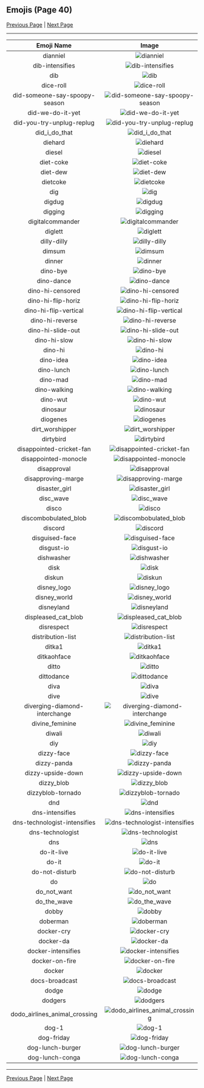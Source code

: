 
## Emojis (Page 40)

[Previous Page](/docs/hc/page-d-0039.md)
  | [Next Page](/docs/hc/page-d-0041.md)

<hr />

|Emoji Name|Image|
| :-: | :-: |
|dianniel| ![dianniel](/emojis/hc/dianniel.png)|
|dib-intensifies| ![dib-intensifies](/emojis/hc/dib-intensifies.gif)|
|dib| ![dib](/emojis/hc/dib.png)|
|dice-roll| ![dice-roll](/emojis/hc/dice-roll.gif)|
|did-someone-say-spoopy-season| ![did-someone-say-spoopy-season](/emojis/hc/did-someone-say-spoopy-season.gif)|
|did-we-do-it-yet| ![did-we-do-it-yet](/emojis/hc/did-we-do-it-yet.png)|
|did-you-try-unplug-replug| ![did-you-try-unplug-replug](/emojis/hc/did-you-try-unplug-replug.gif)|
|did_i_do_that| ![did_i_do_that](/emojis/hc/did_i_do_that.jpg)|
|diehard| ![diehard](/emojis/hc/diehard.jpg)|
|diesel| ![diesel](/emojis/hc/diesel.png)|
|diet-coke| ![diet-coke](/emojis/hc/diet-coke.png)|
|diet-dew| ![diet-dew](/emojis/hc/diet-dew.png)|
|dietcoke| ![dietcoke](/emojis/hc/dietcoke.jpg)|
|dig| ![dig](/emojis/hc/dig.png)|
|digdug| ![digdug](/emojis/hc/digdug.gif)|
|digging| ![digging](/emojis/hc/digging.gif)|
|digitalcommander| ![digitalcommander](/emojis/hc/digitalcommander.gif)|
|diglett| ![diglett](/emojis/hc/diglett.gif)|
|dilly-dilly| ![dilly-dilly](/emojis/hc/dilly-dilly.png)|
|dimsum| ![dimsum](/emojis/hc/dimsum.gif)|
|dinner| ![dinner](/emojis/hc/dinner.png)|
|dino-bye| ![dino-bye](/emojis/hc/dino-bye.gif)|
|dino-dance| ![dino-dance](/emojis/hc/dino-dance.gif)|
|dino-hi-censored| ![dino-hi-censored](/emojis/hc/dino-hi-censored.gif)|
|dino-hi-flip-horiz| ![dino-hi-flip-horiz](/emojis/hc/dino-hi-flip-horiz.gif)|
|dino-hi-flip-vertical| ![dino-hi-flip-vertical](/emojis/hc/dino-hi-flip-vertical.gif)|
|dino-hi-reverse| ![dino-hi-reverse](/emojis/hc/dino-hi-reverse.gif)|
|dino-hi-slide-out| ![dino-hi-slide-out](/emojis/hc/dino-hi-slide-out.gif)|
|dino-hi-slow| ![dino-hi-slow](/emojis/hc/dino-hi-slow.gif)|
|dino-hi| ![dino-hi](/emojis/hc/dino-hi.gif)|
|dino-idea| ![dino-idea](/emojis/hc/dino-idea.gif)|
|dino-lunch| ![dino-lunch](/emojis/hc/dino-lunch.gif)|
|dino-mad| ![dino-mad](/emojis/hc/dino-mad.gif)|
|dino-walking| ![dino-walking](/emojis/hc/dino-walking.gif)|
|dino-wut| ![dino-wut](/emojis/hc/dino-wut.gif)|
|dinosaur| ![dinosaur](/emojis/hc/dinosaur.jpg)|
|diogenes| ![diogenes](/emojis/hc/diogenes.png)|
|dirt_worshipper| ![dirt_worshipper](/emojis/hc/dirt_worshipper.png)|
|dirtybird| ![dirtybird](/emojis/hc/dirtybird.png)|
|disappointed-cricket-fan| ![disappointed-cricket-fan](/emojis/hc/disappointed-cricket-fan.png)|
|disappointed-monocle| ![disappointed-monocle](/emojis/hc/disappointed-monocle.png)|
|disapproval| ![disapproval](/emojis/hc/disapproval.png)|
|disapproving-marge| ![disapproving-marge](/emojis/hc/disapproving-marge.png)|
|disaster_girl| ![disaster_girl](/emojis/hc/disaster_girl.png)|
|disc_wave| ![disc_wave](/emojis/hc/disc_wave.gif)|
|disco| ![disco](/emojis/hc/disco.gif)|
|discombobulated_blob| ![discombobulated_blob](/emojis/hc/discombobulated_blob.png)|
|discord| ![discord](/emojis/hc/discord.png)|
|disguised-face| ![disguised-face](/emojis/hc/disguised-face.gif)|
|disgust-io| ![disgust-io](/emojis/hc/disgust-io.png)|
|dishwasher| ![dishwasher](/emojis/hc/dishwasher.gif)|
|disk| ![disk](/emojis/hc/disk.gif)|
|diskun| ![diskun](/emojis/hc/diskun.png)|
|disney_logo| ![disney_logo](/emojis/hc/disney_logo.png)|
|disney_world| ![disney_world](/emojis/hc/disney_world.gif)|
|disneyland| ![disneyland](/emojis/hc/disneyland.gif)|
|displeased_cat_blob| ![displeased_cat_blob](/emojis/hc/displeased_cat_blob.png)|
|disrespect| ![disrespect](/emojis/hc/disrespect.png)|
|distribution-list| ![distribution-list](/emojis/hc/distribution-list.png)|
|ditka1| ![ditka1](/emojis/hc/ditka1.png)|
|ditkaohface| ![ditkaohface](/emojis/hc/ditkaohface.png)|
|ditto| ![ditto](/emojis/hc/ditto.png)|
|dittodance| ![dittodance](/emojis/hc/dittodance.gif)|
|diva| ![diva](/emojis/hc/diva.png)|
|dive| ![dive](/emojis/hc/dive.png)|
|diverging-diamond-interchange| ![diverging-diamond-interchange](/emojis/hc/diverging-diamond-interchange.jpg)|
|divine_feminine| ![divine_feminine](/emojis/hc/divine_feminine.png)|
|diwali| ![diwali](/emojis/hc/diwali.png)|
|diy| ![diy](/emojis/hc/diy.png)|
|dizzy-face| ![dizzy-face](/emojis/hc/dizzy-face.gif)|
|dizzy-panda| ![dizzy-panda](/emojis/hc/dizzy-panda.png)|
|dizzy-upside-down| ![dizzy-upside-down](/emojis/hc/dizzy-upside-down.gif)|
|dizzy_blob| ![dizzy_blob](/emojis/hc/dizzy_blob.png)|
|dizzyblob-tornado| ![dizzyblob-tornado](/emojis/hc/dizzyblob-tornado.png)|
|dnd| ![dnd](/emojis/hc/dnd.png)|
|dns-intensifies| ![dns-intensifies](/emojis/hc/dns-intensifies.gif)|
|dns-technologist-intensifies| ![dns-technologist-intensifies](/emojis/hc/dns-technologist-intensifies.gif)|
|dns-technologist| ![dns-technologist](/emojis/hc/dns-technologist.png)|
|dns| ![dns](/emojis/hc/dns.png)|
|do-it-live| ![do-it-live](/emojis/hc/do-it-live.gif)|
|do-it| ![do-it](/emojis/hc/do-it.gif)|
|do-not-disturb| ![do-not-disturb](/emojis/hc/do-not-disturb.png)|
|do| ![do](/emojis/hc/do.png)|
|do_not_want| ![do_not_want](/emojis/hc/do_not_want.png)|
|do_the_wave| ![do_the_wave](/emojis/hc/do_the_wave.gif)|
|dobby| ![dobby](/emojis/hc/dobby.png)|
|doberman| ![doberman](/emojis/hc/doberman.png)|
|docker-cry| ![docker-cry](/emojis/hc/docker-cry.png)|
|docker-da| ![docker-da](/emojis/hc/docker-da.png)|
|docker-intensifies| ![docker-intensifies](/emojis/hc/docker-intensifies.gif)|
|docker-on-fire| ![docker-on-fire](/emojis/hc/docker-on-fire.gif)|
|docker| ![docker](/emojis/hc/docker.jpg)|
|docs-broadcast| ![docs-broadcast](/emojis/hc/docs-broadcast.png)|
|dodge| ![dodge](/emojis/hc/dodge.jpg)|
|dodgers| ![dodgers](/emojis/hc/dodgers.png)|
|dodo_airlines_animal_crossing| ![dodo_airlines_animal_crossing](/emojis/hc/dodo_airlines_animal_crossing.png)|
|dog-1| ![dog-1](/emojis/hc/dog-1.gif)|
|dog-friday| ![dog-friday](/emojis/hc/dog-friday.gif)|
|dog-lunch-burger| ![dog-lunch-burger](/emojis/hc/dog-lunch-burger.png)|
|dog-lunch-conga| ![dog-lunch-conga](/emojis/hc/dog-lunch-conga.png)|

<hr/>

[Previous Page](/docs/hc/page-d-0039.md)
  | [Next Page](/docs/hc/page-d-0041.md)